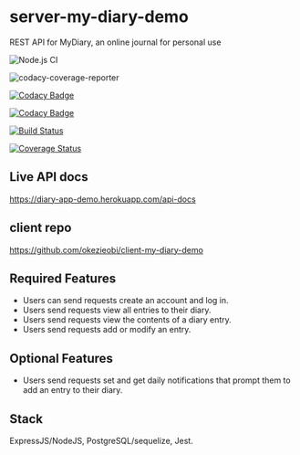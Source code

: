 # server-my-diary-demo

REST API for MyDiary, an online journal for personal use

![Node.js CI](https://github.com/okezieobi/server-my-diary-demo/workflows/Node.js%20CI/badge.svg)

![codacy-coverage-reporter](https://github.com/okezieobi/server-my-diary-demo/workflows/codacy-coverage-reporter/badge.svg)

[![Codacy Badge](https://app.codacy.com/project/badge/Grade/e2a36127ce3f408ab4428a57b7008534)](https://www.codacy.com/gh/okezieobi/server-my-diary-demo/dashboard?utm_source=github.com&amp;utm_medium=referral&amp;utm_content=okezieobi/server-my-diary-demo&amp;utm_campaign=Badge_Grade)

[![Codacy Badge](https://app.codacy.com/project/badge/Coverage/e2a36127ce3f408ab4428a57b7008534)](https://www.codacy.com/gh/okezieobi/server-my-diary-demo/dashboard?utm_source=github.com&utm_medium=referral&utm_content=okezieobi/server-my-diary-demo&utm_campaign=Badge_Coverage)

[![Build Status](https://travis-ci.com/okezieobi/server-my-diary-demo.svg?branch=main)](https://travis-ci.com/okezieobi/server-my-diary-demo)

[![Coverage Status](https://coveralls.io/repos/github/okezieobi/server-my-diary-demo/badge.svg?branch=main)](https://coveralls.io/github/okezieobi/server-my-diary-demo?branch=main)

## Live API docs

<https://diary-app-demo.herokuapp.com/api-docs>

## client repo

<https://github.com/okezieobi/client-my-diary-demo>

## Required Features

- Users can send requests create an account and log in.
- Users send requests view all entries to their diary.
- Users send requests view the contents of a diary entry.
- Users send requests add or modify an entry.

## Optional Features

- Users send requests set and get daily notifications that prompt them to add an entry to their diary.

## Stack

ExpressJS/NodeJS, PostgreSQL/sequelize, Jest.
